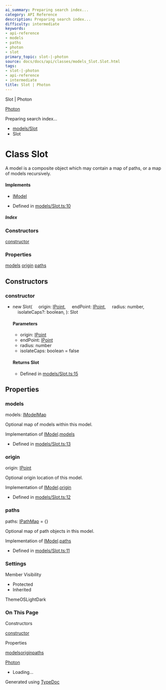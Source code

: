 ```yaml
---
ai_summary: Preparing search index...
category: API Reference
description: Preparing search index...
difficulty: intermediate
keywords:
- api-reference
- models
- paths
- photon
- slot
primary_topic: slot-|-photon
source: docs/docs/api/classes/models_Slot.Slot.html
tags:
- slot-|-photon
- api-reference
- intermediate
title: Slot | Photon
---
```

Slot | Photon

[Photon](../index.md)




Preparing search index...

* [models/Slot](../modules/models_Slot.md)
* Slot

# Class Slot

A model is a composite object which may contain a map of paths, or a map of models recursively.

#### Implements

* [IModel](../interfaces/core_schema.IModel.md)

* Defined in [models/Slot.ts:10](https://github.com/mwhite454/photon/blob/main/packages/photon/src/models/Slot.ts#L10)

##### Index

### Constructors

[constructor](#constructor)

### Properties

[models](#models)
[origin](#origin)
[paths](#paths)

## Constructors

### constructor

* new Slot(
      origin: [IPoint](../interfaces/core_schema.IPoint.md),
      endPoint: [IPoint](../interfaces/core_schema.IPoint.md),
      radius: number,
      isolateCaps?: boolean,
  ): Slot

  #### Parameters

  + origin: [IPoint](../interfaces/core_schema.IPoint.md)
  + endPoint: [IPoint](../interfaces/core_schema.IPoint.md)
  + radius: number
  + isolateCaps: boolean = false

  #### Returns Slot

  + Defined in [models/Slot.ts:15](https://github.com/mwhite454/photon/blob/main/packages/photon/src/models/Slot.ts#L15)

## Properties

### models

models: [IModelMap](../interfaces/core_schema.IModelMap.md)

Optional map of models within this model.

Implementation of [IModel](../interfaces/core_schema.IModel.md).[models](../interfaces/core_schema.IModel.md#models)

* Defined in [models/Slot.ts:13](https://github.com/mwhite454/photon/blob/main/packages/photon/src/models/Slot.ts#L13)

### origin

origin: [IPoint](../interfaces/core_schema.IPoint.md)

Optional origin location of this model.

Implementation of [IModel](../interfaces/core_schema.IModel.md).[origin](../interfaces/core_schema.IModel.md#origin)

* Defined in [models/Slot.ts:12](https://github.com/mwhite454/photon/blob/main/packages/photon/src/models/Slot.ts#L12)

### paths

paths: [IPathMap](../interfaces/core_schema.IPathMap.md) = {}

Optional map of path objects in this model.

Implementation of [IModel](../interfaces/core_schema.IModel.md).[paths](../interfaces/core_schema.IModel.md#paths)

* Defined in [models/Slot.ts:11](https://github.com/mwhite454/photon/blob/main/packages/photon/src/models/Slot.ts#L11)

### Settings

Member Visibility

* Protected
* Inherited

ThemeOSLightDark

### On This Page

Constructors

[constructor](#constructor)

Properties

[models](#models)[origin](#origin)[paths](#paths)

[Photon](../index.md)

* Loading...

Generated using [TypeDoc](https://typedoc.org/)
